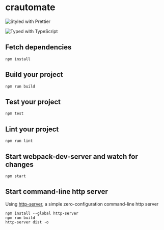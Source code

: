 # crautomate

![Styled with Prettier](https://img.shields.io/badge/styled_with-prettier-ff69b4.svg)

![Typed with TypeScript](https://flat.badgen.net/badge/icon/Typed?icon=typescript&label&labelColor=blue&color=555555)

## Fetch dependencies

```properties
npm install
```

## Build your project

```properties
npm run build
```

## Test your project

```properties
npm test
```

## Lint your project

```properties
npm run lint
```

## Start webpack-dev-server and watch for changes

```properties
npm start
```

## Start command-line http server

Using [http-server](https://www.npmjs.com/package/http-server), a simple zero-configuration command-line http server

```properties
npm install --global http-server
npm run build
http-server dist -o
```
